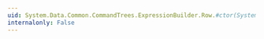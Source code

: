 ```yaml
---
uid: System.Data.Common.CommandTrees.ExpressionBuilder.Row.#ctor(System.Collections.Generic.KeyValuePair{System.String,System.Data.Common.CommandTrees.DbExpression},System.Collections.Generic.KeyValuePair{System.String,System.Data.Common.CommandTrees.DbExpression}[])
internalonly: False
---
```

